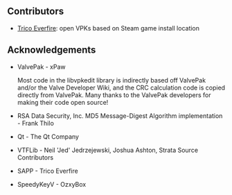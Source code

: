 ## Contributors
- [Trico Everfire](https://github.com/Trico-Everfire): open VPKs based on Steam game install location

## Acknowledgements
- ValvePak - xPaw

  Most code in the libvpkedit library is indirectly based off
  ValvePak and/or the Valve Developer Wiki, and the CRC
  calculation code is copied directly from ValvePak.
  Many thanks to the ValvePak developers for making their code
  open source!
- RSA Data Security, Inc. MD5 Message-Digest
Algorithm implementation - Frank Thilo
- Qt - The Qt Company
- VTFLib - Neil 'Jed' Jedrzejewski, Joshua Ashton, Strata Source Contributors
- SAPP - Trico Everfire
- SpeedyKeyV - OzxyBox
